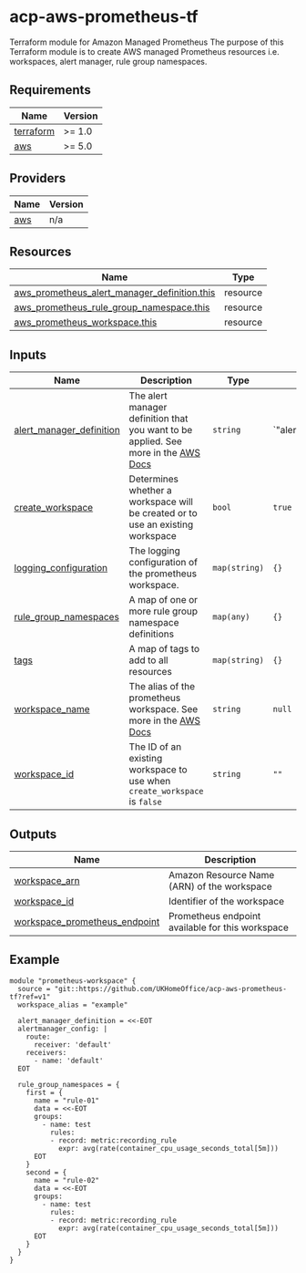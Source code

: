 # acp-aws-prometheus-tf
Terraform module for Amazon Managed Prometheus
The purpose of this Terraform module is to create AWS managed Prometheus resources i.e. workspaces, alert manager, rule group namespaces.

## Requirements

| Name | Version |
|------|---------|
| <a name="requirement_terraform"></a> [terraform](#requirement\_terraform) | >= 1.0 |
| <a name="requirement_aws"></a> [aws](#requirement\_aws) | >= 5.0 |

## Providers

| Name | Version |
|------|---------|
| <a name="provider_aws"></a> [aws](#provider\_aws) | n/a |

## Resources

| Name | Type |
|------|------|
| [aws_prometheus_alert_manager_definition.this](https://registry.terraform.io/providers/hashicorp/aws/latest/docs/resources/prometheus_alert_manager_definition) | resource |
| [aws_prometheus_rule_group_namespace.this](https://registry.terraform.io/providers/hashicorp/aws/latest/docs/resources/prometheus_rule_group_namespace) | resource |
| [aws_prometheus_workspace.this](https://registry.terraform.io/providers/hashicorp/aws/latest/docs/resources/prometheus_workspace) | resource |

## Inputs

| Name | Description | Type | Default | Required |
|------|-------------|------|---------|:--------:|
| <a name="input_alert_manager_definition"></a> [alert\_manager\_definition](#input\_alert\_manager\_definition) | The alert manager definition that you want to be applied. See more in the [AWS Docs](https://docs.aws.amazon.com/prometheus/latest/userguide/AMP-alert-manager.html) | `string` | `"alertmanager_config: |\n  route:\n    receiver: 'default'\n  receivers:\n    - name: 'default'\n"` | no |
| <a name="input_create_workspace"></a> [create\_workspace](#input\_create\_workspace) | Determines whether a workspace will be created or to use an existing workspace | `bool` | `true` | no |
| <a name="input_logging_configuration"></a> [logging\_configuration](#input\_logging\_configuration) | The logging configuration of the prometheus workspace. | `map(string)` | `{}` | no |
| <a name="input_rule_group_namespaces"></a> [rule\_group\_namespaces](#input\_rule\_group\_namespaces) | A map of one or more rule group namespace definitions | `map(any)` | `{}` | no |
| <a name="input_tags"></a> [tags](#input\_tags) | A map of tags to add to all resources | `map(string)` | `{}` | no |
| <a name="input_workspace_name"></a> [workspace\_name](#input\_workspace\_name) | The alias of the prometheus workspace. See more in the [AWS Docs](https://docs.aws.amazon.com/prometheus/latest/userguide/AMP-onboard-create-workspace.html) | `string` | `null` | no |
| <a name="input_workspace_id"></a> [workspace\_id](#input\_workspace\_id) | The ID of an existing workspace to use when `create_workspace` is `false` | `string` | `""` | no |

## Outputs

| Name | Description |
|------|-------------|
| <a name="output_workspace_arn"></a> [workspace\_arn](#output\_workspace\_arn) | Amazon Resource Name (ARN) of the workspace |
| <a name="output_workspace_id"></a> [workspace\_id](#output\_workspace\_id) | Identifier of the workspace |
| <a name="output_workspace_prometheus_endpoint"></a> [workspace\_prometheus\_endpoint](#output\_workspace\_prometheus\_endpoint) | Prometheus endpoint available for this workspace |

## Example

```
module "prometheus-workspace" {
  source = "git::https://github.com/UKHomeOffice/acp-aws-prometheus-tf?ref=v1"
  workspace_alias = "example"

  alert_manager_definition = <<-EOT
  alertmanager_config: |
    route:
      receiver: 'default'
    receivers:
      - name: 'default'
  EOT

  rule_group_namespaces = {
    first = {
      name = "rule-01"
      data = <<-EOT
      groups:
        - name: test
          rules:
          - record: metric:recording_rule
            expr: avg(rate(container_cpu_usage_seconds_total[5m]))
      EOT
    }
    second = {
      name = "rule-02"
      data = <<-EOT
      groups:
        - name: test
          rules:
          - record: metric:recording_rule
            expr: avg(rate(container_cpu_usage_seconds_total[5m]))
      EOT
    }
  }
}
```
